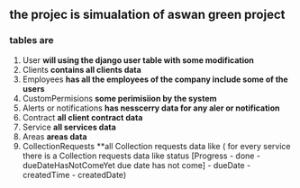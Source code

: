 ## the projec is simualation of aswan green project

### tables are
1. User **will using the django user table with some modification**
2. Clients **contains all clients data**
3. Employees **has all the employees of the company include some of the users**
4. CustomPermisions **some perimisiion by the system**
5. Alerts or notifications **has nesscerry data for any aler or notification**
6. Contract **all client contract data**
7. Service **all services data**
8. Areas  **areas data**
9. CollectionRequests **all Collection requests data like ( for every service there is a Collection requests data like
status [Progress - done - dueDateHasNotComeYet due date has not come] - dueDate - createdTime - createdDate)

